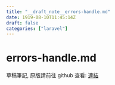 ```yaml
---
title: "__draft_note__errors-handle.md"
date: 1919-08-10T11:45:14Z
draft: false
categories: ["laravel"]
---
```


# errors-handle.md

草稿筆記, 原版請前往 github 查看: [連結](https://github.com/tinghaolai/just-random-note/blob/master/laravel/errors-handle.md)